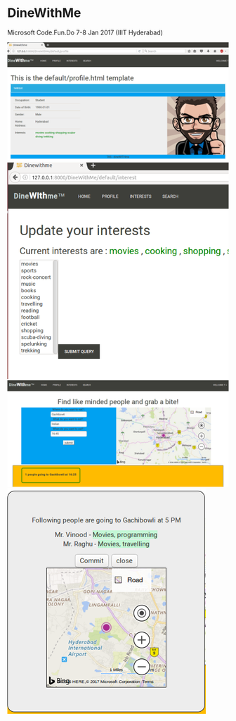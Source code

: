 # DineWithMe
Microsoft Code.Fun.Do 7-8 Jan 2017 (IIIT Hyderabad)

![Alt text]( private/screenshots/dwm1.png "")
![Alt text]( private/screenshots/dwm2.png "")
![Alt text]( private/screenshots/dwm3.png "")
![Alt text]( private/screenshots/dwm4.png "")
